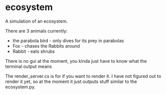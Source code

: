 # ecosystem
A simulation of an ecosystem.

There are 3 animals currently:
- the parabola bird - only dives for its prey in parabolas
- Fox - chases the Rabbits around
- Rabbit - eats shrubs

There is no gui at the moment, you kinda just have to know what the terminal output means

The render_server.cs is for if you want to render it. I have not figured out to render it yet, so at the moment it just outputs stuff similar to the ecosystem.py.
